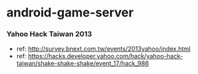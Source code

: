 android-game-server
=======================

### Yahoo Hack Taiwan 2013 ###


* ref: http://survey.bnext.com.tw/events/2013yahoo/index.html
* ref: https://hacks.developer.yahoo.com/hack/yahoo-hack-taiwan/shake-shake-shake/event_17/hack_986
